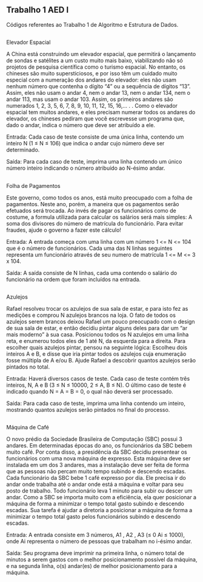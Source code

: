 ## Trabalho 1 AED I

Códigos referentes ao Trabalho 1 de Algoritmo e Estrutura de Dados.

##

Elevador Espacial

A China está construindo um elevador espacial, que permitirá o lançamento de sondas e satélites a um
custo muito mais baixo, viabilizando não só projetos de pesquisa científica como o turismo espacial.
No entanto, os chineses são muito supersticiosos, e por isso têm um cuidado muito especial com a
numeração dos andares do elevador: eles não usam nenhum número que contenha o dígito “4” ou a
sequência de dígitos “13”. Assim, eles não usam o andar 4, nem o andar 13, nem o andar 134, nem o andar
113, mas usam o andar 103. Assim, os primeiros andares são numerados 1, 2, 3, 5, 6, 7, 8, 9, 10, 11, 12, 15,
16,... . .
Como o elevador espacial tem muitos andares, e eles precisam numerar todos os andares do elevador, os
chineses pediram que você escrevesse um programa que, dado o andar, indica o número que deve ser
atribuído a ele.

Entrada:
  Cada caso de teste consiste de uma única linha, contendo um inteiro N (1 ≤ N ≤ 106) que indica o andar
  cujo número deve ser determinado.

Saída:
  Para cada caso de teste, imprima uma linha contendo um único número inteiro indicando o número
  atribuído ao N-ésimo andar.

##

Folha de Pagamentos

Este governo, como todos os anos, está muito preocupado com a folha de pagamentos. Neste ano, porém, a
maneira que os pagamentos serão efetuados será trocada. Ao invés de pagar os funcionários como de
costume, a formula utilizada para calcular os salários será mais simples: A soma dos divisores do número
de matrícula do funcionário.
Para evitar fraudes, ajude o governo a fazer este cálculo!

Entrada:
  A entrada começa com uma linha com um número 1 <= N <= 104 que é o número de funcionários. Cada
  uma das N linhas seguintes representa um funcionário através de seu numero de matrícula
  1 <= M <= 3 x 104.

Saída:
  A saída consiste de N linhas, cada uma contendo o salário do funcionário na ordem que foram incluídos na
  entrada.

##

Azulejos

Rafael resolveu trocar os azulejos de sua sala de estar, e para isto fez as medições e comprou N azulejos
brancos na loja.
O fato de todos os azulejos serem brancos deixou Rafael um pouco preocupado com o design de sua sala
de estar, e então decidiu pintar alguns deles para dar um “ar mais moderno” à sua casa.
Posicionou todos os N azulejos em uma linha reta, e enumerou todos eles de 1 até N, da esquerda para a
direita.
Para escolher quais azulejos pintar, pensou na seguinte lógica: Escolheu dois inteiros A e B, e disse que iria
pintar todos os azulejos cuja enumeração fosse múltipla de A e/ou B.
Ajude Rafael a descobrir quantos azulejos serão pintados no total.

Entrada:
  Haverá diversos casos de teste. Cada caso de teste contém três inteiros, N, A e B
  (3 ≤ N ≤ 10000, 2 ≤ A, B ≤ N).
  O último caso de teste é indicado quando N = A = B = 0, o qual não deverá ser processado.

Saída:
  Para cada caso de teste, imprima uma linha contendo um inteiro, mostrando quantos azulejos serão
  pintados no final do processo.

##

Máquina de Café

O novo prédio da Sociedade Brasileira de Computação (SBC) possui 3 andares. Em determinadas épocas
do ano, os funcionários da SBC bebem muito café. Por conta disso, a presidência da SBC decidiu
presentear os funcionários com uma nova máquina de expresso. Esta máquina deve ser instalada em um
dos 3 andares, mas a instalação deve ser feita de forma que as pessoas não percam muito tempo subindo e
descendo escadas.
Cada funcionário da SBC bebe 1 café expresso por dia. Ele precisa ir do andar onde trabalha até o andar
onde está a máquina e voltar para seu posto de trabalho. Todo funcionário leva 1 minuto para subir ou
descer um andar. Como a SBC se importa muito com a eficiência, ela quer posicionar a máquina de forma
a minimizar o tempo total gasto subindo e descendo escadas.
Sua tarefa é ajudar a diretoria a posicionar a máquina de forma a minimizar o tempo total gasto pelos
funcionários subindo e descendo escadas.

Entrada:
  A entrada consiste em 3 números, A1 , A2 , A3 (≤ 0 Ai ≤ 1000), onde Ai representa o número de pessoas
  que trabalham no i-ésimo andar.

Saída:
  Seu programa deve imprimir na primeira linha, o número total de minutos a serem gastos com o melhor
  posicionamento possível da máquina, e na segunda linha, o(s) andar(es) de melhor posicionamento para a
  máquina.
